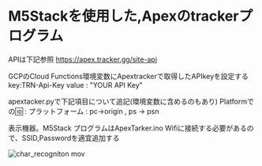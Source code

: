 # M5Stackを使用した,Apexのtrackerプログラム

APIは下記参照
https://apex.tracker.gg/site-api


GCPのCloud Functions環境変数にApextrackerで取得したAPIkeyを設定する
key:TRN-Api-Key
value : "YOUR API Key"


apextacker.pyで下記項目について追記(環境変数に含めるのもあり)
Platformでの🆔 :
プラットフォーム : pc->origin , ps -> psn


表示機器。M5Stack
プログラムはApexTarker.ino
Wifiに接続する必要があるので、SSID,Passwordを適宜追加する



![char_recogniton mov](https://user-images.githubusercontent.com/66073980/95963546-c8893e00-0e42-11eb-9717-3b1521328ebc.gif)